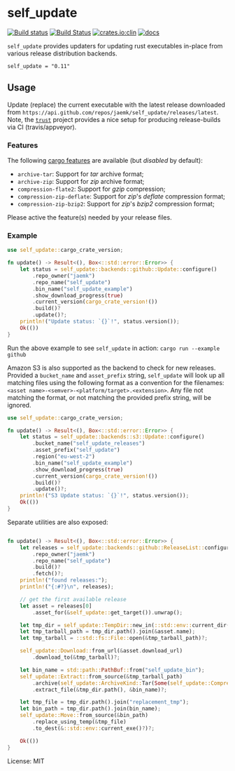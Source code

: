 # self_update


[![Build status](https://ci.appveyor.com/api/projects/status/xlkq8rd73cla4ixw/branch/master?svg=true)](https://ci.appveyor.com/project/jaemk/self-update/branch/master)
[![Build Status](https://travis-ci.org/jaemk/self_update.svg?branch=master)](https://travis-ci.org/jaemk/self_update)
[![crates.io:clin](https://img.shields.io/crates/v/self_update.svg?label=self_update)](https://crates.io/crates/self_update)
[![docs](https://docs.rs/self_update/badge.svg)](https://docs.rs/self_update)


`self_update` provides updaters for updating rust executables in-place from various release
distribution backends.

```shell
self_update = "0.11"
```

## Usage

Update (replace) the current executable with the latest release downloaded
from `https://api.github.com/repos/jaemk/self_update/releases/latest`.
Note, the [`trust`](https://github.com/japaric/trust) project provides a nice setup for
producing release-builds via CI (travis/appveyor).

### Features

The following [cargo features](https://doc.rust-lang.org/cargo/reference/manifest.html#the-features-section) are
available (but _disabled_ by default):

* `archive-tar`: Support for _tar_ archive format;
* `archive-zip`: Support for _zip_ archive format;
* `compression-flate2`: Support for _gzip_ compression;
* `compression-zip-deflate`: Support for _zip_'s _deflate_ compression format;
* `compression-zip-bzip2`: Support for _zip_'s _bzip2_ compression format;

Please active the feature(s) needed by your release files.

### Example

```rust
use self_update::cargo_crate_version;

fn update() -> Result<(), Box<::std::error::Error>> {
    let status = self_update::backends::github::Update::configure()
        .repo_owner("jaemk")
        .repo_name("self_update")
        .bin_name("self_update_example")
        .show_download_progress(true)
        .current_version(cargo_crate_version!())
        .build()?
        .update()?;
    println!("Update status: `{}`!", status.version());
    Ok(())
}
```

Run the above example to see `self_update` in action: `cargo run --example github`

Amazon S3 is also supported as the backend to check for new releases. Provided a `bucket_name`
and `asset_prefix` string, `self_update` will look up all matching files using the following format
as a convention for the filenames: `<asset name>-<semver>-<platform/target>.<extension>`.
Any file not matching the format, or not matching the provided prefix string, will be ignored.

```rust
use self_update::cargo_crate_version;

fn update() -> Result<(), Box<::std::error::Error>> {
    let status = self_update::backends::s3::Update::configure()
        .bucket_name("self_update_releases")
        .asset_prefix("self_update")
        .region("eu-west-2")
        .bin_name("self_update_example")
        .show_download_progress(true)
        .current_version(cargo_crate_version!())
        .build()?
        .update()?;
    println!("S3 Update status: `{}`!", status.version());
    Ok(())
}
```

Separate utilities are also exposed:

```rust

fn update() -> Result<(), Box<::std::error::Error>> {
    let releases = self_update::backends::github::ReleaseList::configure()
        .repo_owner("jaemk")
        .repo_name("self_update")
        .build()?
        .fetch()?;
    println!("found releases:");
    println!("{:#?}\n", releases);

    // get the first available release
    let asset = releases[0]
        .asset_for(&self_update::get_target()).unwrap();

    let tmp_dir = self_update::TempDir::new_in(::std::env::current_dir()?, "self_update")?;
    let tmp_tarball_path = tmp_dir.path().join(&asset.name);
    let tmp_tarball = ::std::fs::File::open(&tmp_tarball_path)?;

    self_update::Download::from_url(&asset.download_url)
        .download_to(&tmp_tarball)?;

    let bin_name = std::path::PathBuf::from("self_update_bin");
    self_update::Extract::from_source(&tmp_tarball_path)
        .archive(self_update::ArchiveKind::Tar(Some(self_update::Compression::Gz)))
        .extract_file(&tmp_dir.path(), &bin_name)?;

    let tmp_file = tmp_dir.path().join("replacement_tmp");
    let bin_path = tmp_dir.path().join(bin_name);
    self_update::Move::from_source(&bin_path)
        .replace_using_temp(&tmp_file)
        .to_dest(&::std::env::current_exe()?)?;

    Ok(())
}
```


License: MIT
